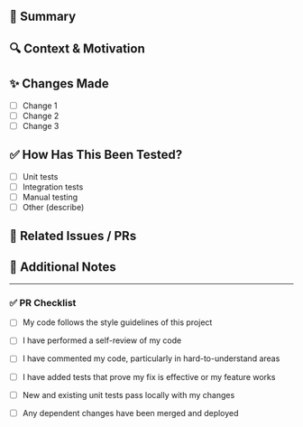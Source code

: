 ## 🚀 Summary
<!-- Describe the purpose of this pull request and what it aims to accomplish. -->

## 🔍 Context & Motivation
<!-- Why is this change necessary? Include relevant links to GitHub issues, or any documentation. -->

## ✨ Changes Made
<!-- List the key changes made in this PR. -->
- [ ] Change 1
- [ ] Change 2
- [ ] Change 3

## ✅ How Has This Been Tested?
<!-- Describe how you tested the changes and provide steps to reproduce if needed. -->
- [ ] Unit tests
- [ ] Integration tests
- [ ] Manual testing
- [ ] Other (describe)

## 🔗 Related Issues / PRs
<!-- Link to any related issues or pull requests. -->

## 📣 Additional Notes
<!-- Any additional context, edge cases, or implementation details you’d like to highlight. -->

---

### ✅ PR Checklist
- [ ] My code follows the style guidelines of this project
- [ ] I have performed a self-review of my code
- [ ] I have commented my code, particularly in hard-to-understand areas
- [ ] I have added tests that prove my fix is effective or my feature works
- [ ] New and existing unit tests pass locally with my changes
- [ ] Any dependent changes have been merged and deployed


